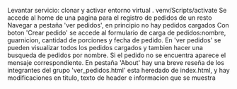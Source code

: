 Levantar servicio: clonar y activar entorno virtual . venv/Scripts/activate
Se accede al home de una pagina para el registro de pedidos de un resto
Navegar a pestaña 'ver pedidos', en principio no hay pedidos cargados
Con boton 'Crear pedido' se accede al formulario de carga de pedidos:nombre, guarnicion, cantidad de porciones y fecha de pedido.
En 'ver pedidos' se pueden visualizar todos los pedidos cargados y tambien hacer una busqueda de pedidos por nombre. Si el pedido no se encuentra aparece el mensaje correspondiente.
En pestaña 'About' hay una breve reseña de los integrantes del grupo
'ver_pedidos.html' esta heredado de index.html, y hay modificaciones en titulo, texto de header e informacion que se muestra




